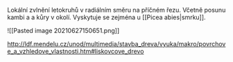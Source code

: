 Lokální zvlnění letokruhů v radiálním směru na příčném řezu. Včetně posunu kambi a a kůry v okolí. Vyskytuje se zejména u [[Picea abies|smrku]].

![[Pasted image 20210627150651.png]]

http://ldf.mendelu.cz/unod/multimedia/stavba_dreva/vyuka/makro/povrchove_a_vzhledove_vlastnosti.htm#liskovcove_drevo
